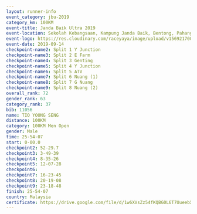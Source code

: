 ```yaml
---
layout: runner-info 
event_category: jbu-2019 
category_km: 100KM 
event-title: Janda Baik Ultra 2019  
event-location: Sekolah Kebangsaan, Kampung Janda Baik, Bentong, Pahang, Malaysia 
event-logo: https://res.cloudinary.com/raceyaya/image/upload/v1569217009/logo/janda-baik_vch1pc.jpg 
event-date: 2019-09-14 
checkpoint-name2: Split 1 Y Junction 
checkpoint-name3: Split 2 E Farm 
checkpoint-name4: Split 3 Genting 
checkpoint-name5: Split 4 Y Junction 
checkpoint-name6: Split 5 ATV 
checkpoint-name7: Split 6 Nuang (1) 
checkpoint-name8: Split 7 G Nuang 
checkpoint-name9: Split 8 Nuang (2) 
overall_rank: 72
gender_rank: 63
category_rank: 37
bib: 11056
name: TIO YOONG SENG
distance: 100KM
category: 100KM Men Open
gender: Male
time: 25-54-07
start: 0-00.0
checkpoint2: 52-29.7
checkpoint3: 3-49-39
checkpoint4: 8-35-26
checkpoint5: 12-07-28
checkpoint6: 
checkpoint7: 16-23-45
checkpoint8: 20-19-08
checkpoint9: 23-18-48
finish: 25-54-07
country: Malaysia
certificate: https://drive.google.com/file/d/1w6XVsZz54fKQBG0L6T7UueebXZeeIklD/view?usp=sharing
---
```

